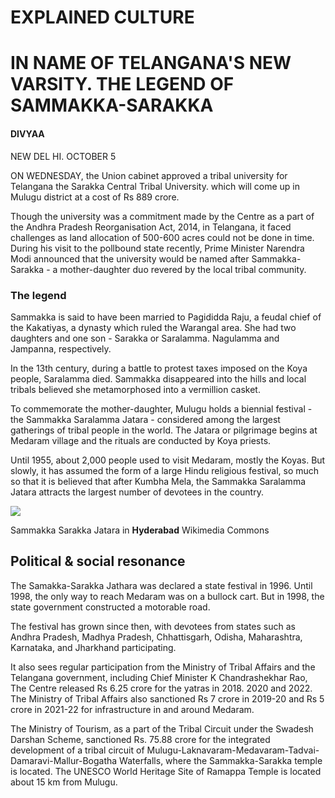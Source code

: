 # EXPLAINED CULTURE

# IN NAME OF TELANGANA'S NEW VARSITY. THE LEGEND OF SAMMAKKA-SARAKKA

#### DIVYAA

NEW DEL HI. OCTOBER 5

ON WEDNESDAY, the Union cabinet approved a tribal university for Telangana the Sarakka Central Tribal University. which will come up in Mulugu district at a cost of Rs 889 crore.

Though the university was a commitment made by the Centre as a part of the Andhra Pradesh Reorganisation Act, 2014, in Telangana, it faced challenges as land allocation of 500-600 acres could not be done in time. During his visit to the pollbound state recently, Prime Minister Narendra Modi announced that the university would be named after Sammakka-Sarakka - a mother-daughter duo revered by the local tribal community.

### The legend

Sammakka is said to have been married to Pagididda Raju, a feudal chief of the Kakatiyas, a dynasty which ruled the Warangal area. She had two daughters and one son - Sarakka or Saralamma. Nagulamma and Jampanna, respectively.

In the 13th century, during a battle to protest taxes imposed on the Koya people, Saralamma died. Sammakka disappeared into the hills and local tribals believed she metamorphosed into a vermillion casket.

To commemorate the mother-daughter, Mulugu holds a biennial festival - the Sammakka Saralamma Jatara - considered among the largest gatherings of tribal people in the world. The Jatara or pilgrimage begins at Medaram village and the rituals are conducted by Koya priests.

Until 1955, about 2,000 people used to visit Medaram, mostly the Koyas. But slowly, it has assumed the form of a large Hindu religious festival, so much so that it is believed that after Kumbha Mela, the Sammakka Saralamma Jatara attracts the largest number of devotees in the country.

![](_page_0_Picture_11.jpeg)

Sammakka Sarakka Jatara in **Hyderabad** Wikimedia Commons

## Political & social resonance

The Samakka-Sarakka Jathara was declared a state festival in 1996. Until 1998, the only way to reach Medaram was on a bullock cart. But in 1998, the state government constructed a motorable road.

The festival has grown since then, with devotees from states such as Andhra Pradesh, Madhya Pradesh, Chhattisgarh, Odisha, Maharashtra, Karnataka, and Jharkhand participating.

It also sees regular participation from the Ministry of Tribal Affairs and the Telangana government, including Chief Minister K Chandrashekhar Rao, The Centre released Rs 6.25 crore for the yatras in 2018. 2020 and 2022. The Ministry of Tribal Affairs also sanctioned Rs 7 crore in 2019-20 and Rs 5 crore in 2021-22 for infrastructure in and around Medaram.

The Ministry of Tourism, as a part of the Tribal Circuit under the Swadesh Darshan Scheme, sanctioned Rs. 75.88 crore for the integrated development of a tribal circuit of Mulugu-Laknavaram-Medavaram-Tadvai-Damaravi-Mallur-Bogatha Waterfalls, where the Sammakka-Sarakka temple is located. The UNESCO World Heritage Site of Ramappa Temple is located about 15 km from Mulugu.